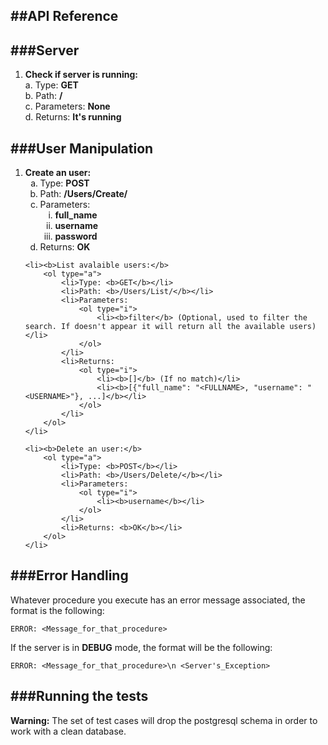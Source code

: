 ##API Reference
------

###Server
------

1. **Check if server is running:**  
    a. Type: **GET**  
    b. Path: **/**  
    c. Parameters: **None**  
    d. Returns: **It's running**
    
###User Manipulation
------

<ol type="1">
    <li><b>Create an user:</b>
        <ol type="a">
            <li>Type: <b>POST</b></li>
            <li>Path: <b>/Users/Create/</b></li>
            <li>Parameters:
                <ol type="i">
                    <li><b>full_name</b></li>
                    <li><b>username</b></li>
                    <li><b>password</b></li>
                </ol>
            </li>
            <li>Returns: <b>OK</b></li>
        </ol>
    </li>
    
    <li><b>List avalaible users:</b>
        <ol type="a">
            <li>Type: <b>GET</b></li>
            <li>Path: <b>/Users/List/</b></li>
            <li>Parameters:
                <ol type="i">
                    <li><b>filter</b> (Optional, used to filter the search. If doesn't appear it will return all the available users)</li>
                </ol>
            </li>
            <li>Returns:
                <ol type="i">
                    <li><b>[]</b> (If no match)</li>
                    <li><b>[{"full_name": "<FULLNAME>, "username": "<USERNAME>"}, ...]</b></li>
                </ol>
            </li>
        </ol>
    </li>
    
    <li><b>Delete an user:</b>
        <ol type="a">
            <li>Type: <b>POST</b></li>
            <li>Path: <b>/Users/Delete/</b></li>
            <li>Parameters:
                <ol type="i">
                    <li><b>username</b></li>
                </ol>
            </li>
            <li>Returns: <b>OK</b></li>
        </ol>
    </li>
</ol>

###Error Handling
-------

Whatever procedure you execute has an error message associated, the format is the following:

    ERROR: <Message_for_that_procedure>
    
If the server is in **DEBUG** mode, the format will be the following:

    ERROR: <Message_for_that_procedure>\n <Server's_Exception>
    
    
###Running the tests
-------

**Warning:** The set of test cases will drop the postgresql schema in order to work with a clean database.